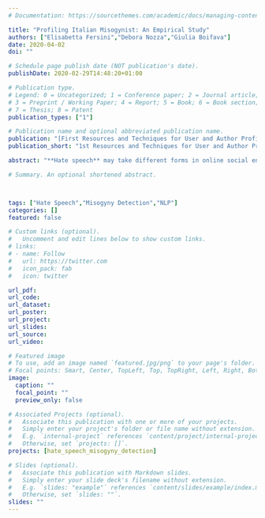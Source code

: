 ```yaml
---
# Documentation: https://sourcethemes.com/academic/docs/managing-content/

title: "Profiling Italian Misogynist: An Empirical Study"
authors: ["Elisabetta Fersini","Debora Nozza","Giulia Boifava"]
date: 2020-04-02
doi: ""

# Schedule page publish date (NOT publication's date).
publishDate: 2020-02-29T14:48:20+01:00

# Publication type.
# Legend: 0 = Uncategorized; 1 = Conference paper; 2 = Journal article;
# 3 = Preprint / Working Paper; 4 = Report; 5 = Book; 6 = Book section;
# 7 = Thesis; 8 = Patent
publication_types: ["1"]

# Publication name and optional abbreviated publication name.
publication: "[First Resources and Techniques for User and Author Profiling in Abusive Language Workshop (ResT-UP 2020) of the 11th Language Resources and Evaluation Conference (LREC 2020)](https://rest-up2020.di.unito.it/)"
publication_short: "1st Resources and Techniques for User and Author Profiling in Abusive Language Workshop at LREC 2020"

abstract: "**Hate speech** may take different forms in online social environments.  In this paper, we address the problem of automatic detection of misogynous language on **Italian tweets** by focusing  both on  raw text and stylometric profiles. The proposed exploratory investigation about the adoption of stylometry for enhancing  the recognition capabilities of machine learning models has demonstrated that profiling users can lead to good discrimination of misogynous and not misogynous contents."

# Summary. An optional shortened abstract.



tags: ["Hate Speech","Misogyny Detection","NLP"]
categories: []
featured: false

# Custom links (optional).
#   Uncomment and edit lines below to show custom links.
# links:
# - name: Follow
#   url: https://twitter.com
#   icon_pack: fab
#   icon: twitter

url_pdf:
url_code:
url_dataset:
url_poster:
url_project:
url_slides:
url_source:
url_video:

# Featured image
# To use, add an image named `featured.jpg/png` to your page's folder.
# Focal points: Smart, Center, TopLeft, Top, TopRight, Left, Right, BottomLeft, Bottom, BottomRight.
image:
  caption: ""
  focal_point: ""
  preview_only: false

# Associated Projects (optional).
#   Associate this publication with one or more of your projects.
#   Simply enter your project's folder or file name without extension.
#   E.g. `internal-project` references `content/project/internal-project/index.md`.
#   Otherwise, set `projects: []`.
projects: [hate_speech_misogyny_detection]

# Slides (optional).
#   Associate this publication with Markdown slides.
#   Simply enter your slide deck's filename without extension.
#   E.g. `slides: "example"` references `content/slides/example/index.md`.
#   Otherwise, set `slides: ""`.
slides: ""
---
```


